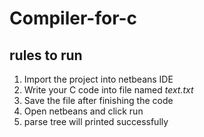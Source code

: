 # Compiler-for-c

## rules to run 
1. Import the project into netbeans IDE
2. Write your C code into file named *text.txt* 
3. Save the file after finishing the code
4. Open netbeans and click run
5. parse tree will printed successfully

